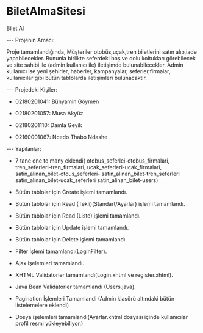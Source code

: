 # BiletAlmaSitesi
Bilet Al


--- Projenin Amacı:

Proje tamamlandığında, Müşteriler otobüs,uçak,tren biletlerini satın alıp,iade yapabilecekler. Bununla birlikte 
seferdeki boş ve dolu koltukları görebilecek ve site sahibi ile (admin kullanıcı ile) iletişimde bulunabilecekler. 
Admin kullanıcı ise yeni şehirler, haberler, kampanyalar, seferler,firmalar, kullanıcılar gibi bütün tablolarda iletişimleri 
bulunacaktır.


--- Projedeki Kişiler:

- 02180201041: Bünyamin Göymen

- 02180201057: Musa Akyüz

- 02180201110: Damla Geyik

- 02160001067: Ncedo Thabo Ndashe

--- Yapılanlar:

- 7 tane one to many eklendi( otobus_seferlei-otobus_firmalari, tren_seferleri-tren_firmalari, ucak_seferleri-ucak_firmalari, satin_alinan_bilet-otous_seferleri- satin_alinan_bilet-tren_seferleri satin_alinan_bilet-ucak_seferleri satin_alinan_bilet-users)

- Bütün tablolar için Create işlemi tamamlandı.

- Bütün tablolar için Read (Tekli)(Standart/Ayarlar) işlemi tamamlandı.

- Bütün tablolar için Read (Liste) işlemi tamamlandı.

- Bütün tablolar için Update işlemi tamamlandı.

- Bütün tablolar için Delete işlemi tamamlandı.

- Filter İşlemi tamamlandı(LoginFilter).

- Ajax işelemleri tamamlandı.

- XHTML Validatorler tamamlandı(Login.xhtml ve register.xhtml).

- Java Bean Validatorler tamamlandı (Users.java).

- Pagination İşlemleri Tamamlandi (Admin klasörü altındaki bütün listelemelere eklendi)

- Dosya işelemleri tamamlandı(Ayarlar.xhtml dosyası içinde kullanıcılar profil resmi yükleyebiliyor.)


